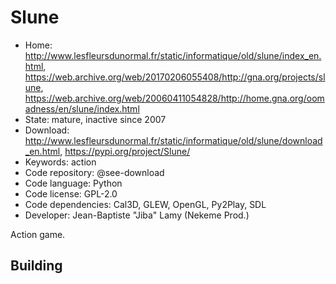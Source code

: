 # Slune

- Home: http://www.lesfleursdunormal.fr/static/informatique/old/slune/index_en.html, https://web.archive.org/web/20170206055408/http://gna.org/projects/slune, https://web.archive.org/web/20060411054828/http://home.gna.org/oomadness/en/slune/index.html
- State: mature, inactive since 2007
- Download: http://www.lesfleursdunormal.fr/static/informatique/old/slune/download_en.html, https://pypi.org/project/Slune/
- Keywords: action
- Code repository: @see-download
- Code language: Python
- Code license: GPL-2.0
- Code dependencies: Cal3D, GLEW, OpenGL, Py2Play, SDL
- Developer: Jean-Baptiste "Jiba" Lamy (Nekeme Prod.)

Action game.

## Building

